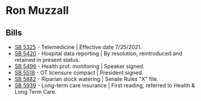 # Ron Muzzall
## Bills
* [SB 5325](/bill/2021-22/sb/5325/) - Telemedicine | Effective date 7/25/2021.
* [SB 5420](/bill/2021-22/sb/5420/) - Hospital data reporting | By resolution, reintroduced and retained in present status.
* [SB 5496](/bill/2021-22/sb/5496/) - Health prof. monitoring | Speaker signed.
* [SB 5518](/bill/2021-22/sb/5518/) - OT licensure compact | President signed.
* [SB 5882](/bill/2021-22/sb/5882/) - Riparian stock watering | Senate Rules "X" file.
* [SB 5939](/bill/2021-22/sb/5939/) - Long-term care insurance | First reading, referred to Health & Long Term Care.
